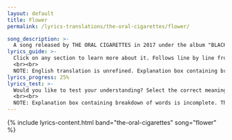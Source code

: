 ```yaml
---
layout: default
title: Flower
permalink: /lyrics-translations/the-oral-cigarettes/flower/

song_description: >-
  A song released by THE ORAL CIGARETTES in 2017 under the album "BLACK MEMORY".
lyrics_guide: >-
  Click on any section to learn more about it. Follows line by line from <a href="https://open.spotify.com/track/6yoNa2vckn2R639g6YfkD2?si=36fe0922f2304882" target="_blank"> Spotify</a>.
  <br><br>
  NOTE: English translation is unrefined. Explanation box containing breakdown of words is incomplete.
lyrics_progress: 25%
lyrics_test: >-
  Would you like to test your understanding? Select the correct meaning of the highlighted word!
  <br><br>
  NOTE: Explanation box containing breakdown of words is incomplete. There will only be a few test questions.
---
```


{% include lyrics-content.html band="the-oral-cigarettes" song="flower" %}
